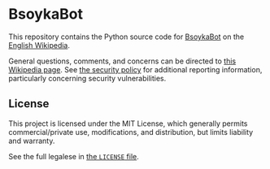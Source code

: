 # BsoykaBot
This repository contains the Python source code for
[BsoykaBot](https://en.wikipedia.org/wiki/User:BsoykaBot) on the
[English Wikipedia](https://en.wikipedia.org/wiki/Main_Page).

General questions, comments, and concerns can be directed to
[this Wikipedia page](https://en.wikipedia.org/wiki/User_talk:BsoykaBot). See
[the security policy](SECURITY.md) for additional reporting information,
particularly concerning security vulnerabilities.

## License
This project is licensed under the MIT License, which generally permits
commercial/private use, modifications, and distribution, but limits liability
and warranty.

See the full legalese in [the `LICENSE` file](LICENSE).

